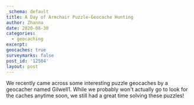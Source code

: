 ```yaml
---
_schema: default
title: A Day of Armchair Puzzle-Geocache Hunting
author: Zhanna
date: 2020-08-30
categories:
  - geocaching
excerpt:
geocaches: true
surveymarks: false
post_id: '12504'
layout: post
---
```


We recently came across some interesting puzzle geocaches by a geocacher named Gilwell1. While we probably won't actually go to look for the caches anytime soon, we still had a great time solving these puzzles!